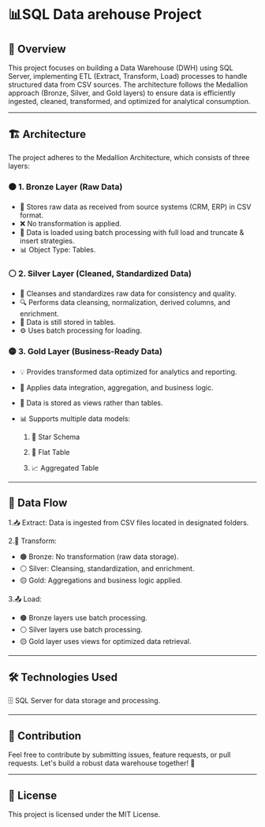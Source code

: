 # 📊SQL Data arehouse Project

## 📝 Overview

This project focuses on building a Data Warehouse (DWH) using SQL Server, implementing ETL (Extract, Transform, Load) processes to handle structured data from CSV sources. The architecture follows the Medallion approach (Bronze, Silver, and Gold layers) to ensure data is efficiently ingested, cleaned, transformed, and optimized for analytical consumption.

---

## 🏗 Architecture

The project adheres to the Medallion Architecture, which consists of three layers:


### 🟤 1. Bronze Layer (Raw Data)

- 📂 Stores raw data as received from source systems (CRM, ERP) in CSV format.
- ❌ No transformation is applied.
- 📌 Data is loaded using batch processing with full load and truncate & insert strategies.
- 📊 Object Type: Tables. 


### ⚪ 2. Silver Layer (Cleaned, Standardized Data)

- 🧹 Cleanses and standardizes raw data for consistency and quality.
- 🔍 Performs data cleansing, normalization, derived columns, and enrichment.
- 📌 Data is still stored in tables.
- ⚙ Uses batch processing for loading.


### 🟡 3. Gold Layer (Business-Ready Data)

- 💡 Provides transformed data optimized for analytics and reporting.
- 🔄 Applies data integration, aggregation, and business logic.
- 📌 Data is stored as views rather than tables.
- 📊 Supports multiple data models:

    1. 🌟 Star Schema
  
    2. 📑 Flat Table
  
  3. 📈 Aggregated Table

---

## 🔄 Data Flow

1.📥 Extract: Data is ingested from CSV files located in designated folders.

2.🔄 Transform:

- 🟤 Bronze: No transformation (raw data storage).
- ⚪ Silver: Cleansing, standardization, and enrichment.
- 🟡 Gold: Aggregations and business logic applied.

3.📤 Load:

- 🟤 Bronze layers use batch processing.
- ⚪ Silver layers use batch processing.
- 🟡 Gold layer uses views for optimized data retrieval.
  
---

## 🛠 Technologies Used

🗄 SQL Server for data storage and processing.

---

## 🤝 Contribution

Feel free to contribute by submitting issues, feature requests, or pull requests. Let's build a robust data warehouse together! 🚀

---

## 📜 License

This project is licensed under the MIT License.
